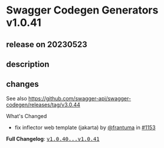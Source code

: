 # Swagger Codegen Generators v1.0.41

## release on 20230523

## description

## changes

See also <a href="https://github.com/swagger-api/swagger-codegen/releases/tag/v3.0.44">https://github.com/swagger-api/swagger-codegen/releases/tag/v3.0.44</a>

What's Changed

* fix inflector web template (jakarta) by <a class="user-mention notranslate" data-hovercard-type="user" data-hovercard-url="/users/frantuma/hovercard" data-octo-click="hovercard-link-click" data-octo-dimensions="link_type:self" href="https://github.com/frantuma">@frantuma</a> in <a class="issue-link js-issue-link" data-error-text="Failed to load title" data-id="1721500767" data-permission-text="Title is private" data-url="https://github.com/swagger-api/swagger-codegen-generators/issues/1153" data-hovercard-type="pull_request" data-hovercard-url="/swagger-api/swagger-codegen-generators/pull/1153/hovercard" href="https://github.com/swagger-api/swagger-codegen-generators/pull/1153">#1153</a>

<strong>Full Changelog</strong>: <a class="commit-link" href="https://github.com/swagger-api/swagger-codegen-generators/compare/v1.0.40...v1.0.41"><tt>v1.0.40...v1.0.41</tt></a>

